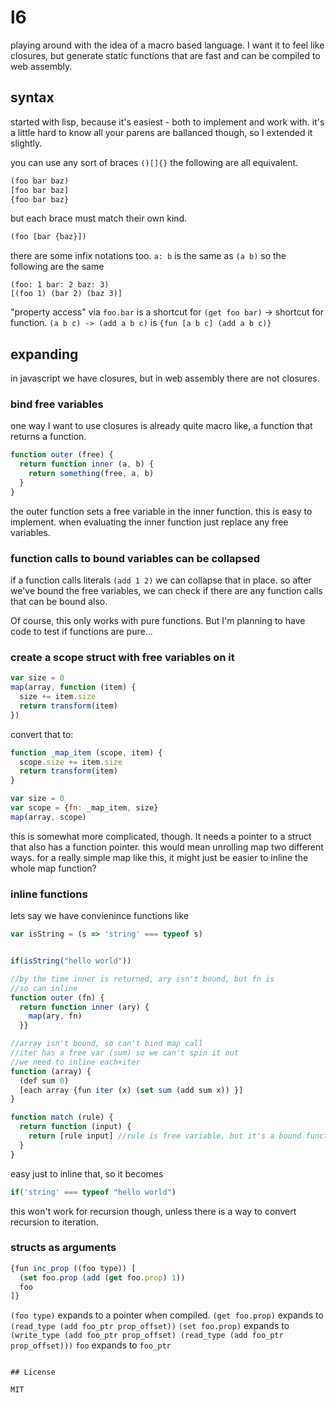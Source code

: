 # l6

playing around with the idea of a macro based language.
I want it to feel like closures,
but generate static functions that are fast and can be compiled to web assembly.

## syntax

started with lisp, because it's easiest - both to implement and work with.
it's a little hard to know all your parens are ballanced though, so I extended it slightly.

you can use any sort of braces `()[]{}` the following are all equivalent.
``` js
(foo bar baz)
[foo bar baz]
{foo bar baz}
```
but each brace must match their own kind.
``` js
(foo [bar {baz}])
```
there are some infix notations too. `a: b` is the same as `(a b)`
so the following are the same
```
(foo: 1 bar: 2 baz: 3)
[(foo 1) (bar 2) (baz 3)]
```
"property access" via `foo.bar` is a shortcut for `(get foo bar)`
-> shortcut for function. `(a b c) -> (add a b c)` is `{fun [a b c] (add a b c)}`

## expanding

in javascript we have closures, but in web assembly there are not closures.

### bind free variables

one way I want to use closures is already quite macro like, a function that returns a function.

``` js
function outer (free) {
  return function inner (a, b) {
    return something(free, a, b)
  }
}
```
the outer function sets a free variable in the inner function. this is easy to implement.
when evaluating the inner function just replace any free variables.

### function calls to bound variables can be collapsed

if a function calls literals `(add 1 2)` we can collapse that in place.
so after we've bound the free variables, we can check if there are any function calls
that can be bound also.

Of course, this only works with pure functions. But I'm planning to have code to test if
functions are pure...

### create a scope struct with free variables on it

``` js
var size = 0
map(array, function (item) {
  size += item.size
  return transform(item)
})
```
convert that to:

``` js
function _map_item (scope, item) {
  scope.size += item.size
  return transform(item)
}

var size = 0
var scope = {fn: _map_item, size}
map(array, scope)
```
this is somewhat more complicated, though.
It needs a pointer to a struct that also has a function pointer. this would mean unrolling map
two different ways. for a really simple map like this, it might just be easier to inline the whole
map function?

### inline functions

lets say we have convienince functions like

``` js
var isString = (s => 'string' === typeof s)


if(isString("hello world"))

//by the time inner is returned, ary isn't bound, but fn is
//so can inline
function outer (fn) {
  return function inner (ary) {
    map(ary, fn)
  }}

//array isn't bound, so can't bind map call
//iter has a free var (sum) so we can't spin it out
//we need to inline each+iter
function (array) {
  (def sum 0)
  [each array {fun iter (x) (set sum (add sum x)) }]
}

function match (rule) {
  return function (input) {
    return [rule input] //rule is free variable, but it's a bound function, so inline it.
  }
}
```

easy just to inline that, so it becomes

``` js
if('string' === typeof "hello world")
```
this won't work for recursion though, unless there is a way to convert recursion to iteration.

### structs as arguments

``` js
{fun inc_prop ((foo type)) [
  (set foo.prop (add (get foo.prop) 1))
  foo
]}

```

`(foo type)` expands to a pointer when compiled.
`(get foo.prop)` expands to `(read_type (add foo_ptr prop_offset))`
`(set foo.prop)` expands to `(write_type (add foo_ptr prop_offset) (read_type (add foo_ptr prop_offset)))`
`foo` expands to `foo_ptr`
```

## License

MIT
